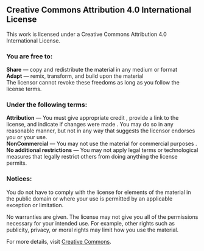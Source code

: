 Creative Commons Attribution 4.0 International License
------------------------------------------------------
This work is licensed under a Creative Commons Attribution 4.0 International License.
### You are free to:
**Share** — copy and redistribute the material in any medium or format  
**Adapt** — remix, transform, and build upon the material  
The licensor cannot revoke these freedoms as long as you follow the license terms.  
### Under the following terms:
**Attribution** — You must give appropriate credit , provide a link to the license, and indicate if changes were made . You may do so in any reasonable manner, but not in any way that suggests the licensor endorses you or your use.  
**NonCommercial** — You may not use the material for commercial purposes .  
**No additional restrictions** — You may not apply legal terms or technological measures that legally restrict others from doing anything the license permits.  
### Notices: 
You do not have to comply with the license for elements of the material in the public domain or where your use is permitted by an applicable exception or limitation.  

No warranties are given. The license may not give you all of the permissions necessary for your intended use. For example, other rights such as publicity, privacy, or moral rights may limit how you use the material.  

For more details, visit [Creative Commons](https://creativecommons.org/licenses/by/4.0/).
